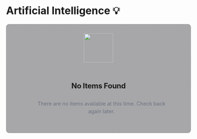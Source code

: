 # Artificial Intelligence 💡 

<div style="display: flex; flex-direction: column; align-items: center; text-align: center; background-color: rgba(39, 39, 43, 0.4); border: 1px dashed rgba(76, 76, 82, 0.4); border-radius: 8px; padding: 24px; box-sizing: border-box;">
  <div style="margin-bottom: 24px; font-size: 32px; color: #6b7280;">
    <img src="https://github.com/user-attachments/assets/6fc75189-7775-40b3-8de2-b824e0e093f9" alt="" style="width: 80px; height: 80px;" />
  </div>
  <h3 style="font-weight: bold; font-size: 1.25rem; margin-bottom: 12px; letter-spacing: -0.015em;">No Items Found</h3>
  <p style="font-size: 0.875rem; color: #6b7280; margin-bottom: 24px; margin-left: 16px; max-width: 24rem; line-height: 1.5;">
    There are no items available at this time. Check back again later.
  </p>
</div>
